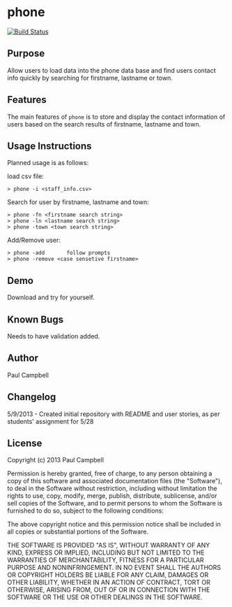 phone
=====================
[![Build Status](https://travis-ci.org/nimbleltd/NSS-phone-db.png)](https://travis-ci.org/nimbleltd/NSS-phone-db)

Purpose
-------

Allow users to load data into the phone data base and find users contact info quickly 
by searching for firstname, lastname or town.

Features
--------
The main features of `phone` is to store and display the contact information of users 
based on the search results of firstname, lastname and town.

Usage Instructions
------------------
Planned usage is as follows:

load csv file:

    > phone -i <staff_info.csv>

Search for user by firstname, lastname and town:

    > phone -fn <firstname search string>
    > phone -ln <lastname search string>
    > phone -town <town search string>
    
Add/Remove user:

    > phone -add       follow prompts
    > phone -remove <case sensetive firstname>


Demo
----
Download and try for yourself.

Known Bugs
----------
Needs to have validation added.

Author
------

Paul Campbell

Changelog
---------

5/9/2013 - Created initial repository with README and user stories, as per students' assignment for 5/28

License
-------
Copyright (c) 2013 Paul Campbell

Permission is hereby granted, free of charge, to any person obtaining a copy
of this software and associated documentation files (the "Software"), to deal
in the Software without restriction, including without limitation the rights
to use, copy, modify, merge, publish, distribute, sublicense, and/or sell
copies of the Software, and to permit persons to whom the Software is
furnished to do so, subject to the following conditions:

The above copyright notice and this permission notice shall be included in
all copies or substantial portions of the Software.

THE SOFTWARE IS PROVIDED "AS IS", WITHOUT WARRANTY OF ANY KIND, EXPRESS OR
IMPLIED, INCLUDING BUT NOT LIMITED TO THE WARRANTIES OF MERCHANTABILITY,
FITNESS FOR A PARTICULAR PURPOSE AND NONINFRINGEMENT. IN NO EVENT SHALL THE
AUTHORS OR COPYRIGHT HOLDERS BE LIABLE FOR ANY CLAIM, DAMAGES OR OTHER
LIABILITY, WHETHER IN AN ACTION OF CONTRACT, TORT OR OTHERWISE, ARISING FROM,
OUT OF OR IN CONNECTION WITH THE SOFTWARE OR THE USE OR OTHER DEALINGS IN
THE SOFTWARE.
